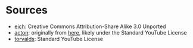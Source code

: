 # Sources

* [eich](https://commons.wikimedia.org/wiki/File:Brendan_Eich_Mozilla_Foundation_official_photo.jpg): Creative Commons Attribution-Share Alike 3.0 Unported
* [acton](http://www.gamasutra.com/view/news/226953/Insomniacs_engine_guru_expounds_on_his_studios_approach_to_code.php): originally from [here](https://www.youtube.com/watch?v=rX0ItVEVjHc), likely under the Standard YouTube License
* [torvalds](https://www.youtube.com/watch?v=iYWzMvlj2RQ): Standard YouTube License
